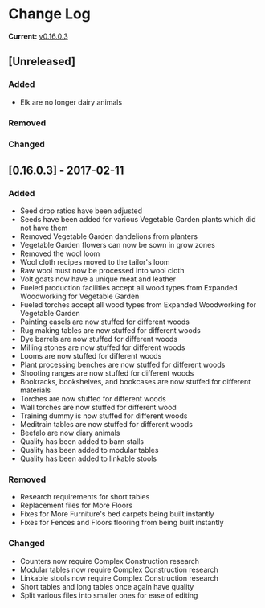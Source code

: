 # Change Log

**Current:** [v0.16.0.3](https://github.com/Qwynn/PlusPlusAddon/releases/tag/v0.16.0.3)

## [Unreleased]
### Added
- Elk are no longer dairy animals

### Removed


### Changed


## [0.16.0.3] - 2017-02-11
### Added
- Seed drop ratios have been adjusted
- Seeds have been added for various Vegetable Garden plants which did not have them
- Removed Vegetable Garden dandelions from planters
- Vegetable Garden flowers can now be sown in grow zones
- Removed the wool loom
- Wool cloth recipes moved to the tailor's loom
- Raw wool must now be processed into wool cloth
- Volt goats now have a unique meat and leather
- Fueled production facilities accept all wood types from Expanded Woodworking for Vegetable Garden
- Fueled torches accept all wood types from Expanded Woodworking for Vegetable Garden
- Painting easels are now stuffed for different woods
- Rug making tables are now stuffed for different woods
- Dye barrels are now stuffed for different woods
- Milling stones are now stuffed for different woods
- Looms are now stuffed for different woods
- Plant processing benches are now stuffed for different woods
- Shooting ranges are now stuffed for different woods
- Bookracks, bookshelves, and bookcases are now stuffed for different materials
- Torches are now stuffed for different woods
- Wall torches are now stuffed for different wood
- Training dummy is now stuffed for different woods
- Meditrain tables are now stuffed for different woods
- Beefalo are now diary animals
- Quality has been added to barn stalls
- Quality has been added to modular tables
- Quality has been added to linkable stools

### Removed
- Research requirements for short tables
- Replacement files for More Floors
- Fixes for More Furniture's bed carpets being built instantly
- Fixes for Fences and Floors flooring from being built instantly

### Changed
- Counters now require Complex Construction research
- Modular tables now require Complex Construction research
- Linkable stools now require Complex Construction research
- Short tables and long tables once again have quality
- Split various files into smaller ones for ease of editing
